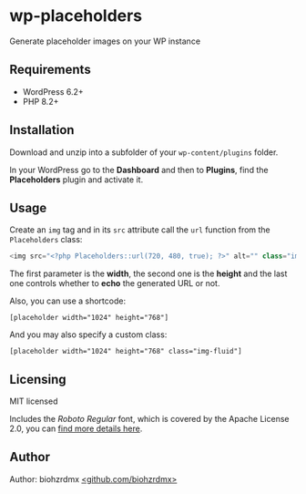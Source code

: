 # wp-placeholders

Generate placeholder images on your WP instance

## Requirements

 - WordPress 6.2+
 - PHP 8.2+

## Installation

Download and unzip into a subfolder of your `wp-content/plugins` folder.

In your WordPress go to the **Dashboard** and then to **Plugins**, find the **Placeholders** plugin and activate it.

## Usage

Create an `img` tag and in its `src` attribute call the `url` function from the `Placeholders` class:

```php
<img src="<?php Placeholders::url(720, 480, true); ?>" alt="" class="img-responsive">
```

The first parameter is the **width**, the second one is the **height** and the last one controls whether to **echo** the generated URL or not.

Also, you can use a shortcode:

```
[placeholder width="1024" height="768"]
```

And you may also specify a custom class:

```
[placeholder width="1024" height="768" class="img-fluid"]
```

## Licensing

MIT licensed

Includes the _Roboto Regular_ font, which is covered by the Apache License 2.0, you can [find more details here](https://github.com/google/roboto/).

## Author

Author: biohzrdmx [<github.com/biohzrdmx>](https://github.com/biohzrdmx)